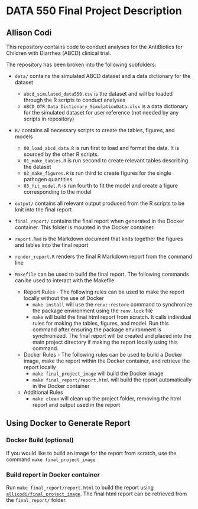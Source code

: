 # DATA 550 Final Project Description
## Allison Codi

This repository contains code to conduct analyses for the AntiBiotics for Children with Diarrhea (ABCD) clinical trial. 

The repository has been broken into the following subfolders:

- `data/` contains the simulated ABCD dataset and a data dictionary for the dataset
	- `abcd_simulated_data550.csv` is the dataset and will be loaded through the R scripts to conduct analyses
	- `ABCD_OTR_Data Dictionary_SimulationData.xlsx` is a data dictionary for the simulated dataset for user reference (not needed by any scripts in repository)
	
- `R/` contains all necessary scripts to create the tables, figures, and models
	- `00_load_abcd_data.R` is run first to load and format the data. It is sourced by the other R scripts. 
	- `01_make_tables.R` is run second to create relevant tables describing the dataset
	- `02_make_figures.R` is run third to create figures for the single pathogen quantities
	- `03_fit_model.R` is run fourth to fit the model and create a figure corresponding to the model
	
- `output/` contains all relevant output produced from the R scripts to be knit into the final report 

- `final_report/` contains the final report when generated in the Docker container. This folder is mounted in the Docker container. 
	
- `report.Rmd` is the Markdown document that knits together the figures and tables into the final report

- `render_report.R` renders the final R Markdown report from the command line

- `Makefile` can be used to build the final report. The following commands can be used to interact with the Makefile
  - Report Rules - The following rules can be used to make the report locally without the use of Docker
	- `make install` will use the `renv::restore` command to synchronize the package environment using the `renv.lock` file
	- `make` will build the final html report from scratch. It calls individual rules for making the tables, figures, and model. Run this command after ensuring the package environment is synchronized. The final report will be created and placed into the main project directory if making the report locally using this command. 
  - Docker Rules - The following rules can be used to build a Docker image, make the report within the Docker container, and retrieve the report locally
  	- `make final_project_image` will build the Docker image
  	- `make final_report/report.html` will build the report automatically in the Docker container
  - Additional Rules
	- `make clean` will clean up the project folder, removing the html report and output used in the report

## Using Docker to Generate Report

### Docker Build (optional)
 If you would like to build an image for the report from scratch, use the command `make final_project_image`

### Build report in Docker container

Run `make final_report/report.html` to build the report using [`allicodi/final_project_image`](https://hub.docker.com/repository/docker/allicodi/final_project_image). The final html report can be retrieved from the `final_report/` folder.